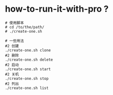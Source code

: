# how-to-run-it-with-pro ?
```
# 使用脚本
# cd /to/the/path/
# ./create-one.sh

# 一些用法
#2 创建
./create-one.sh clone
#2 删除
./create-one.sh delete
#2 启动
./create-one.sh start
#2 关机
./create-one.sh stop
#2 列出
./create-one.sh list
```